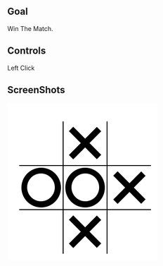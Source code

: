 ## Goal

Win The Match.

## Controls

Left Click

## ScreenShots
![Title screen](https://github.com/Muderer18/TikTakToo/blob/main/screenshot.png)
